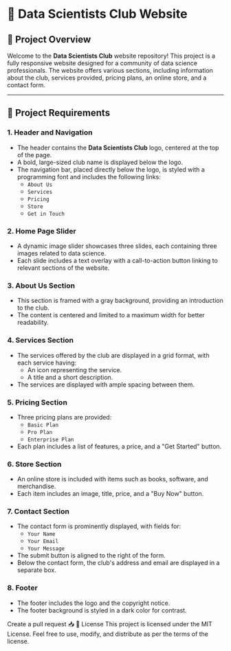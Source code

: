 # 🎨 Data Scientists Club Website

## 📄 Project Overview

Welcome to the **Data Scientists Club** website repository! This project is a fully responsive website designed for a community of data science professionals. The website offers various sections, including information about the club, services provided, pricing plans, an online store, and a contact form.

---

## 📝 Project Requirements

### 1. **Header and Navigation**
   - The header contains the **Data Scientists Club** logo, centered at the top of the page.
   - A bold, large-sized club name is displayed below the logo.
   - The navigation bar, placed directly below the logo, is styled with a programming font and includes the following links:
     - `About Us`
     - `Services`
     - `Pricing`
     - `Store`
     - `Get in Touch`

### 2. **Home Page Slider**
   - A dynamic image slider showcases three slides, each containing three images related to data science.
   - Each slide includes a text overlay with a call-to-action button linking to relevant sections of the website.

### 3. **About Us Section**
   - This section is framed with a gray background, providing an introduction to the club.
   - The content is centered and limited to a maximum width for better readability.

### 4. **Services Section**
   - The services offered by the club are displayed in a grid format, with each service having:
     - An icon representing the service.
     - A title and a short description.
   - The services are displayed with ample spacing between them.

### 5. **Pricing Section**
   - Three pricing plans are provided:
     - `Basic Plan`
     - `Pro Plan`
     - `Enterprise Plan`
   - Each plan includes a list of features, a price, and a "Get Started" button.

### 6. **Store Section**
   - An online store is included with items such as books, software, and merchandise.
   - Each item includes an image, title, price, and a "Buy Now" button.

### 7. **Contact Section**
   - The contact form is prominently displayed, with fields for:
     - `Your Name`
     - `Your Email`
     - `Your Message`
   - The submit button is aligned to the right of the form.
   - Below the contact form, the club's address and email are displayed in a separate box.

### 8. **Footer**
   - The footer includes the logo and the copyright notice.
   - The footer background is styled in a dark color for contrast.


Create a pull request 📥
📜 License
This project is licensed under the MIT License. Feel free to use, modify, and distribute as per the terms of the license.
